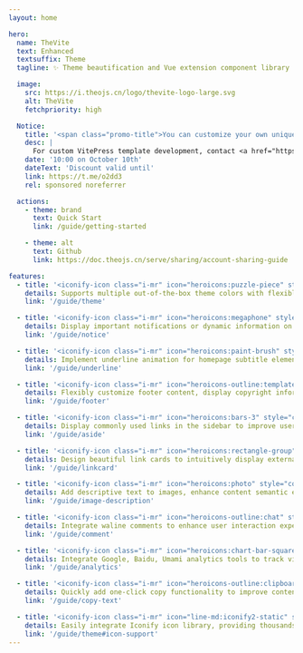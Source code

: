 ```yaml
---
layout: home

hero:
  name: TheVite
  text: Enhanced
  textsuffix: Theme
  tagline: ✨ Theme beautification and Vue extension component library designed for VitePress

  image:
    src: https://i.theojs.cn/logo/thevite-logo-large.svg
    alt: TheVite
    fetchpriority: high

  Notice:
    title: '<span class="promo-title">You can customize your own unique template!</span>'
    desc: |
      For custom VitePress template development, contact <a href="https://t.me/o2dd3" target="_blank" rel="noopener noreferrer">my telegram @o2dd3</a>
    date: '10:00 on October 10th'
    dateText: 'Discount valid until'
    link: https://t.me/o2dd3
    rel: sponsored noreferrer

  actions:
    - theme: brand
      text: Quick Start
      link: /guide/getting-started

    - theme: alt
      text: Github
      link: https://doc.theojs.cn/serve/sharing/account-sharing-guide

features:
  - title: '<iconify-icon class="i-mr" icon="heroicons:puzzle-piece" style="color:#ff9800"></iconify-icon>Out-of-the-box Theme Colors'
    details: Supports multiple out-of-the-box theme colors with flexible configuration options, easily switch color schemes to meet brand or personal visual needs.
    link: '/guide/theme'

  - title: '<iconify-icon class="i-mr" icon="heroicons:megaphone" style="color:#e74c3c"></iconify-icon>Homepage Notice Bar'
    details: Display important notifications or dynamic information on the homepage to attract user attention and enhance site interactivity.
    link: '/guide/notice'

  - title: '<iconify-icon class="i-mr" icon="heroicons:paint-brush" style="color:#3498db"></iconify-icon>Homepage Underline'
    details: Implement underline animation for homepage subtitle elements, adding visual hierarchy and dynamic effects.
    link: '/guide/underline'

  - title: '<iconify-icon class="i-mr" icon="heroicons-outline:template" style="color:#2ecc71"></iconify-icon>Footer Configuration'
    details: Flexibly customize footer content, display copyright information, link groups, etc., to enhance the site's professionalism.
    link: '/guide/footer'

  - title: '<iconify-icon class="i-mr" icon="heroicons:bars-3" style="color:#9b59b6"></iconify-icon>Sidebar Links'
    details: Display commonly used links in the sidebar to improve user navigation experience and quick access to related content.
    link: '/guide/aside'

  - title: '<iconify-icon class="i-mr" icon="heroicons:rectangle-group" style="color:#1abc9c"></iconify-icon>Link Cards'
    details: Design beautiful link cards to intuitively display external resources or recommended content, enhancing page content appeal.
    link: '/guide/linkcard'

  - title: '<iconify-icon class="i-mr" icon="heroicons:photo" style="color:#2ecc71"></iconify-icon>Image Description'
    details: Add descriptive text to images, enhance content semantic expression, improve accessibility experience, and help with SEO.
    link: '/guide/image-description'

  - title: '<iconify-icon class="i-mr" icon="heroicons-outline:chat" style="color:#3498db"></iconify-icon>Integrate Comments'
    details: Integrate waline comments to enhance user interaction experience and strengthen site social functionality.
    link: '/guide/comment'

  - title: '<iconify-icon class="i-mr" icon="heroicons:chart-bar-square" style="color:#007bff"></iconify-icon>Site Analytics'
    details: Integrate Google, Baidu, Umami analytics tools to track visitor data.
    link: '/guide/analytics'

  - title: '<iconify-icon class="i-mr" icon="heroicons-outline:clipboard-copy" style="color:#20c997"></iconify-icon>Copy Button'
    details: Quickly add one-click copy functionality to improve content usability and user experience, with customizable prompts and icons.
    link: '/guide/copy-text'

  - title: '<iconify-icon class="i-mr" icon="line-md:iconify2-static" style="color:#1769AA"></iconify-icon>Icon Integration'
    details: Easily integrate Iconify icon library, providing thousands of vector icons, supporting multiple platforms, enriching site visual presentation and interactive experience.
    link: '/guide/theme#icon-support'
---
```


<Home />

<!-- <script setup lang="ts">
import { Waline_Data } from './.vitepress/data'
</script>

<Waline :Waline_Data="Waline_Data" /> -->
